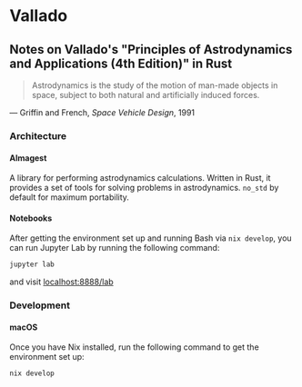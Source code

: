 # Vallado
## Notes on Vallado's "Principles of Astrodynamics and Applications (4th Edition)" in Rust

>Astrodynamics is the study of the motion of man-made objects in space, subject to both natural and artificially induced forces.

&mdash; Griffin and French, _Space Vehicle Design_, 1991

### Architecture

#### Almagest

A library for performing astrodynamics calculations. Written in Rust, it provides a set of tools for solving problems in astrodynamics. `no_std` by default for maximum portability.

#### Notebooks

After getting the environment set up and running Bash via `nix develop`, you can run Jupyter Lab by running the following command:

```sh
jupyter lab
```

and visit [localhost:8888/lab](http://localhost:8888/lab)

### Development

#### macOS

Once you have Nix installed, run the following command to get the environment set up:

```sh
nix develop
```
